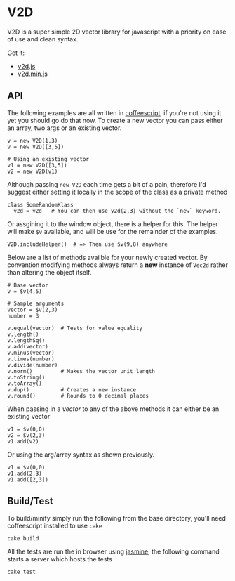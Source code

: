 # V2D

V2D is a super simple 2D vector library for javascript with a priority on ease of use and clean syntax.

Get it:

 * [v2d.js](https://github.com/orangemug/v2d/raw/master/build/v2d.js)
 * [v2d.min.js](https://github.com/orangemug/v2d/raw/master/build/v2d.min.js)

## API
The following examples are all written in [coffeescript](http://jashkenas.github.com/coffee-script), if you're not using it yet you should go do that now. To create a new vector you can pass either an array, two args or an existing vector.

    v = new V2D(1,3)
    v = new V2D([3,5])
    
    # Using an existing vector
    v1 = new V2D([3,5])
    v2 = new V2D(v1)

Although passing `new V2D` each time gets a bit of a pain, therefore I'd suggest either setting it locally in the scope of the class as a private method

    class SomeRandomKlass    
      v2d = v2d   # You can then use v2d(2,3) without the `new` keyword.

Or assgining it to the window object, there is a helper for this. The helper will make `$v` available, and will be use for the remainder of the examples.

    V2D.includeHelper()  # => Then use $v(9,8) anywhere

Below are a list of methods availble for your newly created vector. By convention modifying methods always return a **new** instance of `Vec2d` rather than altering the object itself.

    # Base vector
    v = $v(4,5)
    
    # Sample arguments
    vector = $v(2,3)
    number = 3 

    v.equal(vector)  # Tests for value equality
    v.length() 
    v.lengthSq()
    v.add(vector)
    v.minus(vector)
    v.times(number)
    v.divide(number)
    v.norm()         # Makes the vector unit length
    v.toString()
    v.toArray()
    v.dup()          # Creates a new instance
    v.round()        # Rounds to 0 decimal places

When passing in a _vector_ to any of the above methods it can either be an existing vector

    v1 = $v(0,0)
    v2 = $v(2,3)
    v1.add(v2)

Or using the arg/array syntax as shown previously.

    v1 = $v(0,0)
    v1.add(2,3)
    v1.add([2,3])


## Build/Test
To build/minify simply run the following from the base directory, you'll need coffeescript installed to use `cake`

    cake build

All the tests are run the in browser using [jasmine](http://pivotal.github.com/jasmine), the following command starts a server which hosts the tests

    cake test


